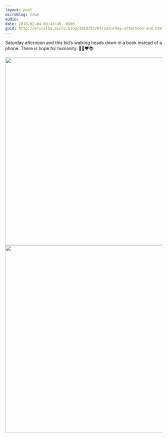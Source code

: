 ```yaml
---
layout: post
microblog: true
audio: 
date: 2018-02-04 03:43:49 -0500
guid: http://ericalba.micro.blog/2018/02/04/saturday-afternoon-and.html
---
```

Saturday afternoon and this kid’s walking heads down in a book instead of a phone. There is hope for humanity. 🤙📖❤️📚

<img src="http://micro.ericalba.com/uploads/2018/cf0b8151a9.jpg" width="600" height="600" /><img src="http://micro.ericalba.com/uploads/2018/cb13a93b23.jpg" width="600" height="599" />
